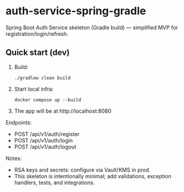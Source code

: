 
# auth-service-spring-gradle

Spring Boot Auth Service skeleton (Gradle build) — simplified MVP for registration/login/refresh.

## Quick start (dev)

1. Build:
   ```
   ./gradlew clean build
   ```

2. Start local infra:
   ```
   docker compose up --build
   ```

3. The app will be at http://localhost:8080

Endpoints:
- POST /api/v1/auth/register
- POST /api/v1/auth/login
- POST /api/v1/auth/logout

Notes:
- RSA keys and secrets: configure via Vault/KMS in prod.
- This skeleton is intentionally minimal; add validations, exception handlers, tests, and integrations.

